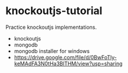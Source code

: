 # knockoutjs-tutorial
Practice knockoutjs implementations.

- knockoutjs
- mongodb
- mongodb installer for windows
- https://drive.google.com/file/d/0BwFoTly-keMAdFA3N0tHa3BlTHM/view?usp=sharing
